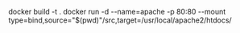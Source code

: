docker build -t <name> .
docker run -d --name=apache -p 80:80 --mount type=bind,source="$(pwd)"/src,target=/usr/local/apache2/htdocs/ <name>
